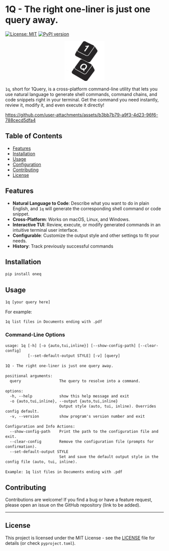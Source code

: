 # 1Q - The right one-liner is just one query away.
[![License: MIT](https://img.shields.io/badge/License-MIT-yellow.svg)](https://opensource.org/licenses/MIT)
[![PyPI version](https://badge.fury.io/py/oneq.svg)](https://badge.fury.io/py/oneq)
<p align="center">
    <img src="assets/icons/1Q.svg" alt="1Q Icon" height=25% width=25%>
</p>

`1q`, short for 1Query, is a cross-platform command-line utility that lets you use natural language to generate shell commands, command chains, and code snippets right in your terminal. Get the command you need instantly, review it, modify it, and even execute it directly!

https://github.com/user-attachments/assets/b3bb7b79-a9f3-4d23-96f6-788cecd5dfa4

## Table of Contents

*   [Features](#features)
*   [Installation](#installation)
*   [Usage](#usage)
*   [Configuration](#configuration)
*   [Contributing](#contributing)
*   [License](#license)

## Features

*   **Natural Language to Code**: Describe what you want to do in plain English, and `1q` will generate the corresponding shell command or code snippet.
*   **Cross-Platform**: Works on macOS, Linux, and Windows.
*   **Interactive TUI**: Review, execute, or modify generated commands in an intuitive terminal user interface.
*   **Configurable**: Customize the output style and other settings to fit your needs.
*   **History**: Track previously successful commands

## Installation

```bash
pip install oneq
```

## Usage

```bash
1q [your query here]
```

For example:

```bash
1q list files in Documents ending with .pdf
```

### Command-Line Options

```
usage: 1q [-h] [-o {auto,tui,inline}] [--show-config-path] [--clear-config]
          [--set-default-output STYLE] [-v] [query]

1Q - The right one-liner is just one query away.

positional arguments:
  query                 The query to resolve into a command.

options:
  -h, --help            show this help message and exit
  -o {auto,tui,inline}, --output {auto,tui,inline}
                        Output style (auto, tui, inline). Overrides config default.
  -v, --version         show program's version number and exit

Configuration and Info Actions:
  --show-config-path    Print the path to the configuration file and exit.
  --clear-config        Remove the configuration file (prompts for confirmation).
  --set-default-output STYLE
                        Set and save the default output style in the config file (auto, tui, inline).

Example: 1q list files in Documents ending with .pdf
```

## Contributing

Contributions are welcome! If you find a bug or have a feature request, please open an issue on the GitHub repository (link to be added).

---

## License

This project is licensed under the MIT License - see the [LICENSE](LICENSE) file for details (or check `pyproject.toml`).